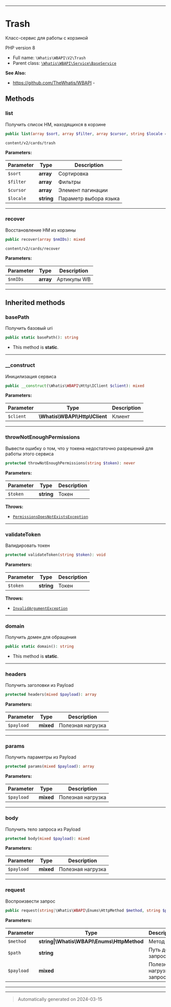 ***

# Trash

Класс-сервис для работы
с корзиной

PHP version 8

* Full name: `\Whatis\WBAPI\V2\Trash`
* Parent class: [`\Whatis\WBAPI\Service\BaseService`](../Service/BaseService.md)

**See Also:**

* https://github.com/TheWhatis/WBAPI - 




## Methods


### list

Получить список НМ, находящихся
в корзине

```php
public list(array $sort, array $filter, array $cursor, string $locale = &#039;en&#039;): mixed
```

`content/v2/cards/trash`






**Parameters:**

| Parameter | Type | Description |
|-----------|------|-------------|
| `$sort` | **array** | Сортировка |
| `$filter` | **array** | Фильтры |
| `$cursor` | **array** | Элемент пагинации |
| `$locale` | **string** | Параметр выбора языка |





***

### recover

Восстановление НМ из корзины

```php
public recover(array $nmIDs): mixed
```

`content/v2/cards/recover`






**Parameters:**

| Parameter | Type | Description |
|-----------|------|-------------|
| `$nmIDs` | **array** | Артикулы WB |





***


## Inherited methods


### basePath

Получить базовый uri

```php
public static basePath(): string
```



* This method is **static**.








***

### __construct

Иницилизация сервиса

```php
public __construct(\Whatis\WBAPI\Http\IClient $client): mixed
```








**Parameters:**

| Parameter | Type | Description |
|-----------|------|-------------|
| `$client` | **\Whatis\WBAPI\Http\IClient** | Клиент |





***

### throwNotEnoughPermissions

Вывести ошибку о том, что у токена
недостаточно разрешений для работы
этого сервиса

```php
protected throwNotEnoughPermissions(string $token): never
```








**Parameters:**

| Parameter | Type | Description |
|-----------|------|-------------|
| `$token` | **string** | Токен |




**Throws:**

- [`PermissionsDoesNotExistsException`](../Exceptions/PermissionsDoesNotExistsException.md)



***

### validateToken

Валидировать токен

```php
protected validateToken(string $token): void
```








**Parameters:**

| Parameter | Type | Description |
|-----------|------|-------------|
| `$token` | **string** | Токен |




**Throws:**

- [`InvalidArgumentException`](../../../InvalidArgumentException.md)



***

### domain

Получить домен для обращения

```php
public static domain(): string
```



* This method is **static**.








***

### headers

Получить заголовки из Payload

```php
protected headers(mixed $payload): array
```








**Parameters:**

| Parameter | Type | Description |
|-----------|------|-------------|
| `$payload` | **mixed** | Полезная нагрузка |





***

### params

Получить параметры из Payload

```php
protected params(mixed $payload): array
```








**Parameters:**

| Parameter | Type | Description |
|-----------|------|-------------|
| `$payload` | **mixed** | Полезная нагрузка |





***

### body

Получить тело запроса из Payload

```php
protected body(mixed $payload): mixed
```








**Parameters:**

| Parameter | Type | Description |
|-----------|------|-------------|
| `$payload` | **mixed** | Полезная нагрузка |





***

### request

Воспроизвести запрос

```php
public request(string|\Whatis\WBAPI\Enums\HttpMethod $method, string $path, mixed $payload = null): mixed
```








**Parameters:**

| Parameter | Type | Description |
|-----------|------|-------------|
| `$method` | **string&#124;\Whatis\WBAPI\Enums\HttpMethod** | Метод |
| `$path` | **string** | Путь до запроса |
| `$payload` | **mixed** | Полезная нагрузка запроса |





***


***
> Automatically generated on 2024-03-15
